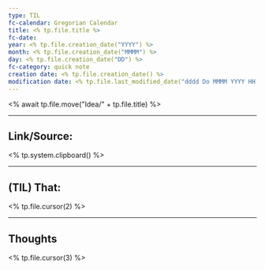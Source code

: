 ```yaml
---
type: TIL
fc-calendar: Gregorian Calendar
title: <% tp.file.title %> 
fc-date: 
year: <% tp.file.creation_date("YYYY") %>
month: <% tp.file.creation_date("MMMM") %>
day: <% tp.file.creation_date("DD") %>
fc-category: quick note
creation date: <% tp.file.creation_date() %>
modification date: <% tp.file.last_modified_date("dddd Do MMMM YYYY HH:mm:ss") %>
---
```

<% await tp.file.move("Idea/" + tp.file.title) %>
_____
## Link/Source: 
<% tp.system.clipboard() %>
___
## (TIL) That:
<% tp.file.cursor(2) %>
___
## Thoughts
<% tp.file.cursor(3) %>




